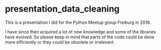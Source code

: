 # presentation_data_cleaning

This is a presentation I did for the Python Meetup group Freiburg in 2018.

I have since then acquired a lot of new knowledge and some of the libraries have evolved. So please keep in mind that 
parts of the code could be done more efficiently or they could be obsolete or irrelevant.